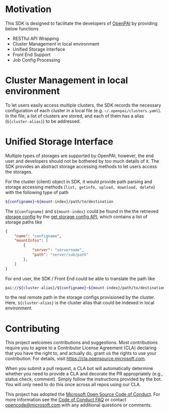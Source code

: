 # Motivation

This SDK is designed to facilitate the developers of [OpenPAI](https://github.com/microsoft/pai) by providing below functions

- RESTful API Wrapping
- Cluster Management in local environment
- Unified Storage Interface
- Front End Support
- Job Config Processing

# Cluster Management in local environment

To let users easily access multiple clusters, the SDK records the necessary configuration of each cluster in a local file (e.g. `~/.openpai/clusters.yaml`). In the file, a list of clusters are stored, and each of them has a alias (`${cluster-alias}`) to be addressed. 

# Unified Storage Interface

Multiple types of storages are supported by OpenPAI, however, the end user and developers should not be bothered by too much details of it. The SDK provides an abstract storage accessing methods to let users access the storages.

For the cluster (client) object in SDK, it would provide path parsing and storage accessing methods (`list, getinfo, upload, download, delete`) with the following type of path
```bash
${configname}~${mount-index}/path/to/destination
``` 

The `${configname}` and `${mount-index}` could be found in the the retrieved [storage config](https://github.com/microsoft/pai/tree/master/contrib/storage_plugin#config-data-structure-) by the [get storage config API](https://redocly.github.io/redoc/?url=https://raw.githubusercontent.com/microsoft/pai/master/src/rest-server/docs/swagger.yaml#operation/getStorageConfigs), which contains a list of storage paths like 
```json
{
	"name": "configname",
	"mountInfos": [
	    {
	        "server": "servername",
	        "path": "server/sub/path"
	    },
	]
}
```

For end user, the SDK / Front End could be able to translate the path like 
```bash
pai://${cluster-alias}/${configname}~${mount-index}/path/to/destination
```
to the real remote path in the storage configs provisioned by the cluster. Here, `${cluster-alias}` is the cluster alias that could be indexed in local environment.

# Contributing

This project welcomes contributions and suggestions.  Most contributions require you to agree to a
Contributor License Agreement (CLA) declaring that you have the right to, and actually do, grant us
the rights to use your contribution. For details, visit https://cla.opensource.microsoft.com.

When you submit a pull request, a CLA bot will automatically determine whether you need to provide
a CLA and decorate the PR appropriately (e.g., status check, comment). Simply follow the instructions
provided by the bot. You will only need to do this once across all repos using our CLA.

This project has adopted the [Microsoft Open Source Code of Conduct](https://opensource.microsoft.com/codeofconduct/).
For more information see the [Code of Conduct FAQ](https://opensource.microsoft.com/codeofconduct/faq/) or
contact [opencode@microsoft.com](mailto:opencode@microsoft.com) with any additional questions or comments.
